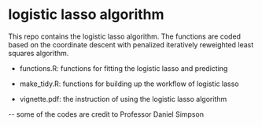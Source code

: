 # logistic lasso algorithm

This repo contains the logistic lasso algorithm. The functions are coded based on the coordinate descent with penalized iteratively reweighted least squares algorithm. 

- functions.R: functions for fitting the logistic lasso and predicting

- make_tidy.R: functions for building up the workflow of logistic lasso

- vignette.pdf: the instruction of using the logistic lasso algorithm


-- some of the codes are credit to Professor Daniel Simpson

